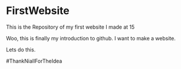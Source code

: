 # FirstWebsite
This is the Repository of my first website I made at 15

Woo, this is finally my introduction to github. I want to make a website.

Lets do this.

#ThankNiallForTheIdea
